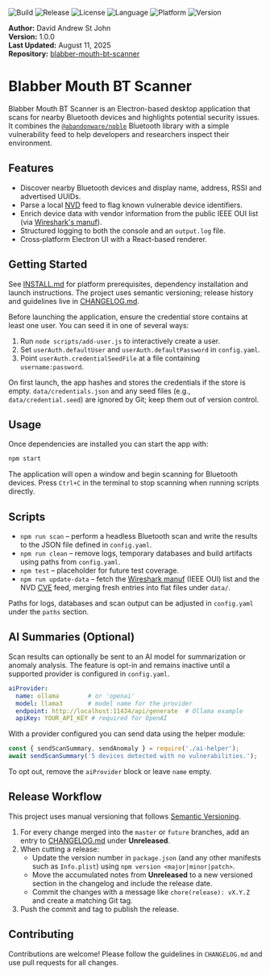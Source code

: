 ![Build](https://img.shields.io/github/actions/workflow/status/davestj/blabber-mouth-bt-scanner/dev.yml?branch=main&label=build)
![Release](https://img.shields.io/github/v/release/davestj/blabber-mouth-bt-scanner)
![License](https://img.shields.io/github/license/davestj/blabber-mouth-bt-scanner)
![Language](https://img.shields.io/github/languages/top/davestj/blabber-mouth-bt-scanner)
![Platform](https://img.shields.io/badge/platform-macOS%20%7C%20Linux%20%7C%20Windows-blue)
![Version](https://img.shields.io/badge/version-1.0.0-blue)

**Author:** David Andrew St John<br>
**Version:** 1.0.0<br>
**Last Updated:** August 11, 2025<br>
**Repository:** [blabber-mouth-bt-scanner](https://github.com/davestj/blabber-mouth-bt-scanner)

# Blabber Mouth BT Scanner

Blabber Mouth BT Scanner is an Electron-based desktop application that scans for nearby Bluetooth devices and highlights potential security issues.  It combines the [`@abandonware/noble`](https://github.com/abandonware/noble) Bluetooth library with a simple vulnerability feed to help developers and researchers inspect their environment.

## Features
- Discover nearby Bluetooth devices and display name, address, RSSI and advertised UUIDs.
- Parse a local [NVD](https://nvd.nist.gov/) feed to flag known vulnerable device identifiers.
- Enrich device data with vendor information from the public IEEE OUI list (via [Wireshark's manuf](https://www.wireshark.org/download/automated/data/manuf)).
- Structured logging to both the console and an `output.log` file.
- Cross‑platform Electron UI with a React-based renderer.

## Getting Started
See [INSTALL.md](INSTALL.md) for platform prerequisites, dependency installation and launch instructions.  The project uses semantic versioning; release history and guidelines live in [CHANGELOG.md](CHANGELOG.md).

Before launching the application, ensure the credential store contains at least one user. You can seed it in one of several ways:

1. Run `node scripts/add-user.js` to interactively create a user.
2. Set `userAuth.defaultUser` and `userAuth.defaultPassword` in `config.yaml`.
3. Point `userAuth.credentialSeedFile` at a file containing `username:password`.

On first launch, the app hashes and stores the credentials if the store is empty. `data/credentials.json` and any seed files (e.g., `data/credential.seed`) are ignored by Git; keep them out of version control.

## Usage
Once dependencies are installed you can start the app with:

```bash
npm start
```

The application will open a window and begin scanning for Bluetooth devices.  Press `Ctrl+C` in the terminal to stop scanning when running scripts directly.

## Scripts

- `npm run scan` – perform a headless Bluetooth scan and write the results to the JSON file defined in `config.yaml`.
- `npm run clean` – remove logs, temporary databases and build artifacts using paths from `config.yaml`.
- `npm test` – placeholder for future test coverage.
- `npm run update-data` – fetch the [Wireshark manuf](https://www.wireshark.org/download/automated/data/manuf) (IEEE OUI) list and the NVD [CVE](https://nvd.nist.gov/) feed, merging fresh entries into flat files under `data/`.

Paths for logs, databases and scan output can be adjusted in `config.yaml` under the `paths` section.

## AI Summaries (Optional)

Scan results can optionally be sent to an AI model for summarization or
anomaly analysis. The feature is opt-in and remains inactive until a
supported provider is configured in `config.yaml`.

```yaml
aiProvider:
  name: ollama        # or 'openai'
  model: llama3       # model name for the provider
  endpoint: http://localhost:11434/api/generate  # Ollama example
  apiKey: YOUR_API_KEY # required for OpenAI
```

With a provider configured you can send data using the helper module:

```javascript
const { sendScanSummary, sendAnomaly } = require('./ai-helper');
await sendScanSummary('5 devices detected with no vulnerabilities.');
```

To opt out, remove the `aiProvider` block or leave `name` empty.

## Release Workflow

This project uses manual versioning that follows [Semantic Versioning](https://semver.org/).

1. For every change merged into the `master` or `future` branches, add an entry to [CHANGELOG.md](CHANGELOG.md) under **Unreleased**.
2. When cutting a release:
   - Update the version number in `package.json` (and any other manifests such as `Info.plist`) using `npm version <major|minor|patch>`.
   - Move the accumulated notes from **Unreleased** to a new versioned section in the changelog and include the release date.
   - Commit the changes with a message like `chore(release): vX.Y.Z` and create a matching Git tag.
3. Push the commit and tag to publish the release.

## Contributing
Contributions are welcome!  Please follow the guidelines in `CHANGELOG.md` and use pull requests for all changes.
